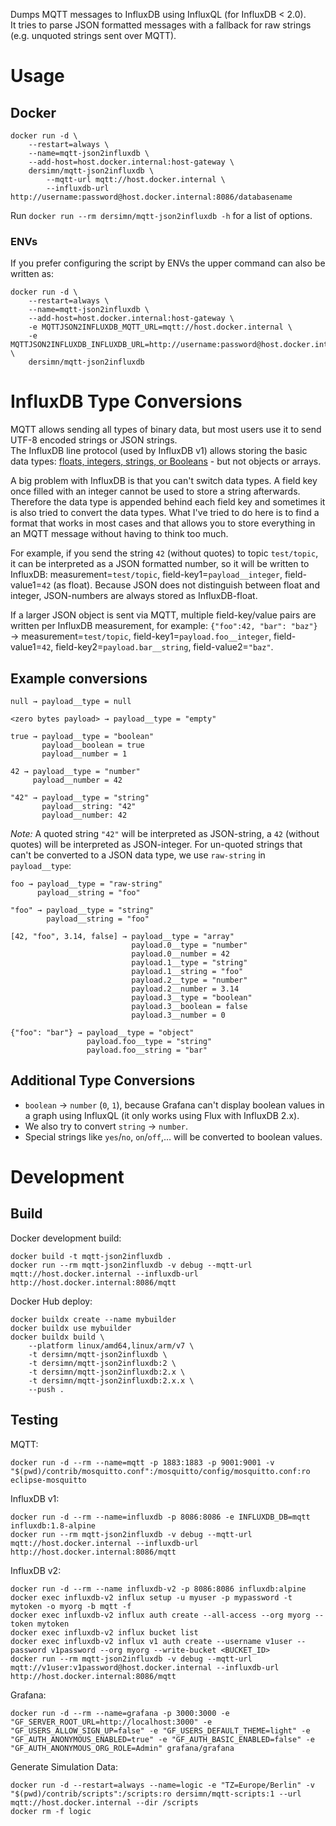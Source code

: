 Dumps MQTT messages to InfluxDB using InfluxQL (for InfluxDB < 2.0).  
It tries to parse JSON formatted messages with a fallback for raw strings (e.g. unquoted strings sent over MQTT).

# Usage

## Docker

```
docker run -d \
    --restart=always \
    --name=mqtt-json2influxdb \
    --add-host=host.docker.internal:host-gateway \
    dersimn/mqtt-json2influxdb \
        --mqtt-url mqtt://host.docker.internal \
        --influxdb-url http://username:password@host.docker.internal:8086/databasename
```

Run `docker run --rm dersimn/mqtt-json2influxdb -h` for a list of options.

### ENVs

If you prefer configuring the script by ENVs the upper command can also be written as:

```
docker run -d \
    --restart=always \
    --name=mqtt-json2influxdb \
    --add-host=host.docker.internal:host-gateway \
    -e MQTTJSON2INFLUXDB_MQTT_URL=mqtt://host.docker.internal \
    -e MQTTJSON2INFLUXDB_INFLUXDB_URL=http://username:password@host.docker.internal:8086/databasename \
    dersimn/mqtt-json2influxdb
```

# InfluxDB Type Conversions 

MQTT allows sending all types of binary data, but most users use it to send UTF-8 encoded strings or JSON strings.  
The InfluxDB line protocol (used by InfluxDB v1) allows storing the basic data types: [floats, integers, strings, or Booleans](https://docs.influxdata.com/influxdb/v1/write_protocols/line_protocol_reference/#syntax-description) - but not objects or arrays.  

A big problem with InfluxDB is that you can't switch data types. A field key once filled with an integer cannot be used to store a string afterwards. Therefore the data type is appended behind each field key and sometimes it is also tried to convert the data types. What I've tried to do here is to find a format that works in most cases and that allows you to store everything in an MQTT message without having to think too much.

For example, if you send the string `42` (without quotes) to topic `test/topic`, it can be interpreted as a JSON formatted number, so it will be written to InfluxDB: measurement=`test/topic`, field-key1=`payload__integer`, field-value1=`42` (as float). Because JSON does not distinguish between float and integer, JSON-numbers are always stored as InfluxDB-float.

If a larger JSON object is sent via MQTT, multiple field-key/value pairs are written per InfluxDB measurement, for example: `{"foo":42, "bar": "baz"}` → measurement=`test/topic`, field-key1=`payload.foo__integer`, field-value1=`42`, field-key2=`payload.bar__string`, field-value2=`"baz"`.

## Example conversions

    null → payload__type = null

    <zero bytes payload> → payload__type = "empty"

    true → payload__type = "boolean"
           payload__boolean = true
           payload__number = 1

    42 → payload__type = "number"
         payload__number = 42

    "42" → payload__type = "string"
           payload__string: "42"
           payload__number: 42

_Note:_ A quoted string `"42"` will be interpreted as JSON-string, a `42` (without quotes) will be interpreted as JSON-integer. For un-quoted strings that can't be converted to a JSON data type, we use `raw-string` in `payload__type`:

    foo → payload__type = "raw-string"
          payload__string = "foo"

    "foo" → payload__type = "string"
            payload__string = "foo"

    [42, "foo", 3.14, false] → payload__type = "array"
                               payload.0__type = "number"
                               payload.0__number = 42
                               payload.1__type = "string"
                               payload.1__string = "foo"
                               payload.2__type = "number"
                               payload.2__number = 3.14
                               payload.3__type = "boolean"
                               payload.3__boolean = false
                               payload.3__number = 0

    {"foo": "bar"} → payload__type = "object"
                     payload.foo__type = "string"
                     payload.foo__string = "bar"

## Additional Type Conversions

- `boolean` → `number` (`0`, `1`), because Grafana can't display boolean values in a graph using InfluxQL (it only works using Flux with InfluxDB 2.x).
- We also try to convert `string` → `number`.
- Special strings like `yes`/`no`, `on`/`off`,… will be converted to boolean values.

# Development

## Build

Docker development build:

    docker build -t mqtt-json2influxdb .
    docker run --rm mqtt-json2influxdb -v debug --mqtt-url mqtt://host.docker.internal --influxdb-url http://host.docker.internal:8086/mqtt

Docker Hub deploy:

    docker buildx create --name mybuilder
    docker buildx use mybuilder
    docker buildx build \
        --platform linux/amd64,linux/arm/v7 \
        -t dersimn/mqtt-json2influxdb \
        -t dersimn/mqtt-json2influxdb:2 \
        -t dersimn/mqtt-json2influxdb:2.x \
        -t dersimn/mqtt-json2influxdb:2.x.x \
        --push .

## Testing

MQTT:

    docker run -d --rm --name=mqtt -p 1883:1883 -p 9001:9001 -v "$(pwd)/contrib/mosquitto.conf":/mosquitto/config/mosquitto.conf:ro eclipse-mosquitto

InfluxDB v1:

    docker run -d --rm --name=influxdb -p 8086:8086 -e INFLUXDB_DB=mqtt influxdb:1.8-alpine
    docker run --rm mqtt-json2influxdb -v debug --mqtt-url mqtt://host.docker.internal --influxdb-url http://host.docker.internal:8086/mqtt

InfluxDB v2:

    docker run -d --rm --name influxdb-v2 -p 8086:8086 influxdb:alpine
    docker exec influxdb-v2 influx setup -u myuser -p mypassword -t mytoken -o myorg -b mqtt -f
    docker exec influxdb-v2 influx auth create --all-access --org myorg --token mytoken
    docker exec influxdb-v2 influx bucket list
    docker exec influxdb-v2 influx v1 auth create --username v1user --password v1password --org myorg --write-bucket <BUCKET_ID>
    docker run --rm mqtt-json2influxdb -v debug --mqtt-url mqtt://v1user:v1password@host.docker.internal --influxdb-url http://host.docker.internal:8086/mqtt

Grafana:

    docker run -d --rm --name=grafana -p 3000:3000 -e "GF_SERVER_ROOT_URL=http://localhost:3000" -e "GF_USERS_ALLOW_SIGN_UP=false" -e "GF_USERS_DEFAULT_THEME=light" -e "GF_AUTH_ANONYMOUS_ENABLED=true" -e "GF_AUTH_BASIC_ENABLED=false" -e "GF_AUTH_ANONYMOUS_ORG_ROLE=Admin" grafana/grafana

Generate Simulation Data:

    docker run -d --restart=always --name=logic -e "TZ=Europe/Berlin" -v "$(pwd)/contrib/scripts":/scripts:ro dersimn/mqtt-scripts:1 --url mqtt://host.docker.internal --dir /scripts
    docker rm -f logic
